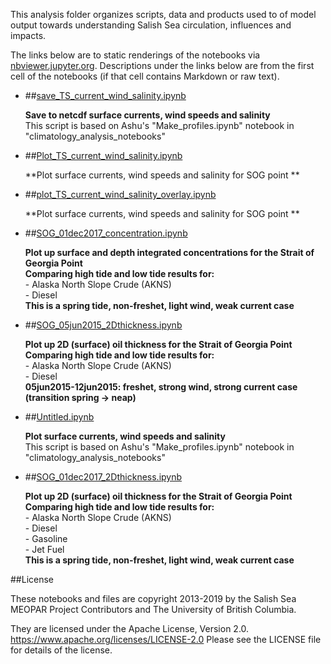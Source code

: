 This analysis folder organizes scripts, data and products used to  of model output towards understanding Salish Sea circulation, influences and impacts.

The links below are to static renderings of the notebooks via
[nbviewer.jupyter.org](https://nbviewer.jupyter.org/).
Descriptions under the links below are from the first cell of the notebooks
(if that cell contains Markdown or raw text).

* ##[save_TS_current_wind_salinity.ipynb](https://nbviewer.jupyter.org/urls/bitbucket.org/midoss/analysis-rachael/raw/default/notebooks/MEOPAR/save_TS_current_wind_salinity.ipynb)  
    
    **Save to netcdf surface currents, wind speeds and salinity**  
    This script is based on Ashu's "Make_profiles.ipynb" notebook in "climatology_analysis_notebooks"  

* ##[Plot_TS_current_wind_salinity.ipynb](https://nbviewer.jupyter.org/urls/bitbucket.org/midoss/analysis-rachael/raw/default/notebooks/MEOPAR/Plot_TS_current_wind_salinity.ipynb)  
    
    **Plot surface currents, wind speeds and salinity for SOG point **  

* ##[plot_TS_current_wind_salinity_overlay.ipynb](https://nbviewer.jupyter.org/urls/bitbucket.org/midoss/analysis-rachael/raw/default/notebooks/MEOPAR/plot_TS_current_wind_salinity_overlay.ipynb)  
    
    **Plot surface currents, wind speeds and salinity for SOG point **  

* ##[SOG_01dec2017_concentration.ipynb](https://nbviewer.jupyter.org/urls/bitbucket.org/midoss/analysis-rachael/raw/default/notebooks/MEOPAR/SOG_01dec2017_concentration.ipynb)  
    
    **Plot up surface and depth integrated concentrations for the Strait of Georgia Point**  
    **Comparing high tide and low tide results for:**  
      - Alaska North Slope Crude (AKNS)  
      - Diesel  
    **This is a spring tide, non-freshet, light wind, weak current case**  

* ##[SOG_05jun2015_2Dthickness.ipynb](https://nbviewer.jupyter.org/urls/bitbucket.org/midoss/analysis-rachael/raw/default/notebooks/MEOPAR/SOG_05jun2015_2Dthickness.ipynb)  
    
    **Plot up 2D (surface) oil thickness for the Strait of Georgia Point**  
    **Comparing high tide and low tide results for:**  
      - Alaska North Slope Crude (AKNS)  
      - Diesel  
    **05jun2015-12jun2015: freshet, strong wind, strong current case (transition spring -> neap)**  

* ##[Untitled.ipynb](https://nbviewer.jupyter.org/urls/bitbucket.org/midoss/analysis-rachael/raw/default/notebooks/MEOPAR/Untitled.ipynb)  
    
    **Plot surface currents, wind speeds and salinity**  
    This script is based on Ashu's "Make_profiles.ipynb" notebook in "climatology_analysis_notebooks"  

* ##[SOG_01dec2017_2Dthickness.ipynb](https://nbviewer.jupyter.org/urls/bitbucket.org/midoss/analysis-rachael/raw/default/notebooks/MEOPAR/SOG_01dec2017_2Dthickness.ipynb)  
    
    **Plot up 2D (surface) oil thickness for the Strait of Georgia Point**  
    **Comparing high tide and low tide results for:**  
      - Alaska North Slope Crude (AKNS)  
      - Diesel  
      - Gasoline  
      - Jet Fuel  
    **This is a spring tide, non-freshet, light wind, weak current case**  


##License

These notebooks and files are copyright 2013-2019
by the Salish Sea MEOPAR Project Contributors
and The University of British Columbia.

They are licensed under the Apache License, Version 2.0.
https://www.apache.org/licenses/LICENSE-2.0
Please see the LICENSE file for details of the license.
